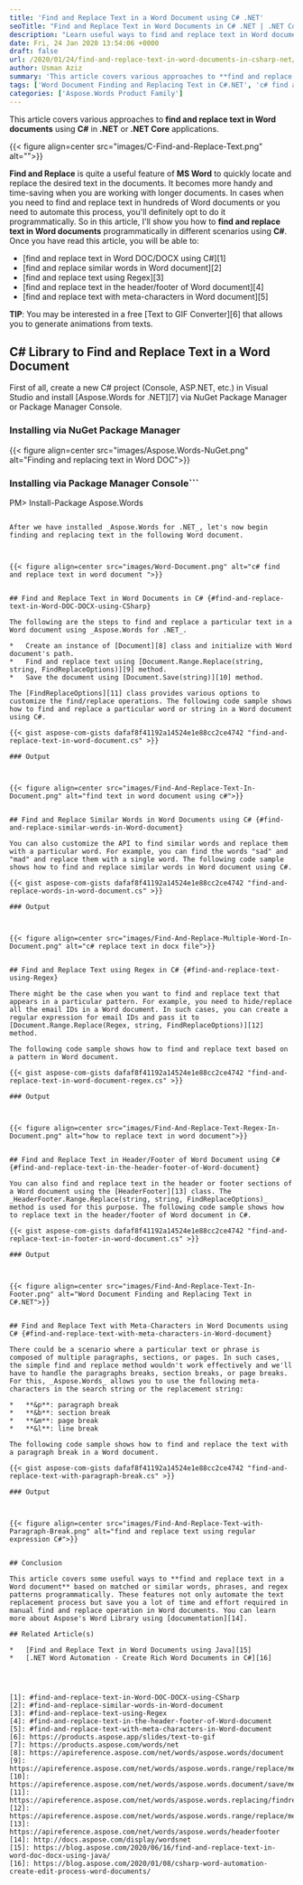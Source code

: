 ```yaml
---
title: 'Find and Replace Text in a Word Document using C# .NET'
seoTitle: "Find and Replace Text in Word Documents in C# .NET | .NET Core"
description: "Learn useful ways to find and replace text in Word document in C#. Find and replace text or phrase in Word DOC DOCX in C#. Without MS Word/Office interop."
date: Fri, 24 Jan 2020 13:54:06 +0000
draft: false
url: /2020/01/24/find-and-replace-text-in-word-documents-in-csharp-net/
author: Usman Aziz
summary: 'This article covers various approaches to **find and replace text in Word documents** using **C#** in **.NET** or **.NET Core** applications.'
tags: ['Word Document Finding and Replacing Text in C#.NET', 'c# find and replace text in word document', 'c# replace text in docx file', 'find and replace text in word document', 'find text in word document using c#', 'how to replace text in word document']
categories: ['Aspose.Words Product Family']
---
```


This article covers various approaches to **find and replace text in Word documents** using **C#** in **.NET** or **.NET Core** applications.



{{< figure align=center src="images/C-Find-and-Replace-Text.png" alt="">}}


**Find and Replace** is quite a useful feature of **MS Word** to quickly locate and replace the desired text in the documents. It becomes more handy and time-saving when you are working with longer documents. In cases when you need to find and replace text in hundreds of Word documents or you need to automate this process, you'll definitely opt to do it programmatically. So in this article, I'll show you how to **find and replace text in Word documents** programmatically in different scenarios using **C#**. Once you have read this article, you will be able to:

*   [find and replace text in Word DOC/DOCX using C#][1]
*   [find and replace similar words in Word document][2]
*   [find and replace text using Regex][3]
*   [find and replace text in the header/footer of Word document][4]
*   [find and replace text with meta-characters in Word document][5]

**TIP**: You may be interested in a free [Text to GIF Converter][6] that allows you to generate animations from texts.

## C# Library to Find and Replace Text in a Word Document

First of all, create a new C# project (Console, ASP.NET, etc.) in Visual Studio and install [Aspose.Words for .NET][7] via NuGet Package Manager or Package Manager Console.

### Installing via NuGet Package Manager



{{< figure align=center src="images/Aspose.Words-NuGet.png" alt="Finding and replacing text in Word DOC">}}


### Installing via Package Manager Console```
PM> Install-Package Aspose.Words
```

After we have installed _Aspose.Words for .NET_, let's now begin finding and replacing text in the following Word document.



{{< figure align=center src="images/Word-Document.png" alt="c# find and replace text in word document ">}}


## Find and Replace Text in Word Documents in C# {#find-and-replace-text-in-Word-DOC-DOCX-using-CSharp}

The following are the steps to find and replace a particular text in a Word document using _Aspose.Words for .NET_.

*   Create an instance of [Document][8] class and initialize with Word document's path.
*   Find and replace text using [Document.Range.Replace(string, string, FindReplaceOptions)][9] method.
*   Save the document using [Document.Save(string)][10] method.

The [FindReplaceOptions][11] class provides various options to customize the find/replace operations. The following code sample shows how to find and replace a particular word or string in a Word document using C#.

{{< gist aspose-com-gists dafaf8f41192a14524e1e88cc2ce4742 "find-and-replace-text-in-word-document.cs" >}}

### Output



{{< figure align=center src="images/Find-And-Replace-Text-In-Document.png" alt="find text in word document using c#">}}


## Find and Replace Similar Words in Word Documents using C# {#find-and-replace-similar-words-in-Word-document}

You can also customize the API to find similar words and replace them with a particular word. For example, you can find the words "sad" and "mad" and replace them with a single word. The following code sample shows how to find and replace similar words in Word document using C#.

{{< gist aspose-com-gists dafaf8f41192a14524e1e88cc2ce4742 "find-and-replace-words-in-word-document.cs" >}}

### Output



{{< figure align=center src="images/Find-And-Replace-Multiple-Word-In-Document.png" alt="c# replace text in docx file">}}


## Find and Replace Text using Regex in C# {#find-and-replace-text-using-Regex}

There might be the case when you want to find and replace text that appears in a particular pattern. For example, you need to hide/replace all the email IDs in a Word document. In such cases, you can create a regular expression for email IDs and pass it to [Document.Range.Replace(Regex, string, FindReplaceOptions)][12] method.

The following code sample shows how to find and replace text based on a pattern in Word document.

{{< gist aspose-com-gists dafaf8f41192a14524e1e88cc2ce4742 "find-and-replace-text-in-word-document-regex.cs" >}}

### Output



{{< figure align=center src="images/Find-And-Replace-Text-Regex-In-Document.png" alt="how to replace text in word document">}}


## Find and Replace Text in Header/Footer of Word Document using C# {#find-and-replace-text-in-the-header-footer-of-Word-document}

You can also find and replace text in the header or footer sections of a Word document using the [HeaderFooter][13] class. The _HeaderFooter.Range.Replace(string, string, FindReplaceOptions)_ method is used for this purpose. The following code sample shows how to replace text in the header/footer of Word document in C#.

{{< gist aspose-com-gists dafaf8f41192a14524e1e88cc2ce4742 "find-and-replace-text-in-footer-in-word-document.cs" >}}

### Output



{{< figure align=center src="images/Find-And-Replace-Text-In-Footer.png" alt="Word Document Finding and Replacing Text in C#.NET">}}


## Find and Replace Text with Meta-Characters in Word Documents using C# {#find-and-replace-text-with-meta-characters-in-Word-document}

There could be a scenario where a particular text or phrase is composed of multiple paragraphs, sections, or pages. In such cases, the simple find and replace method wouldn't work effectively and we'll have to handle the paragraphs breaks, section breaks, or page breaks. For this, _Aspose.Words_ allows you to use the following meta-characters in the search string or the replacement string:

*   **&p**: paragraph break
*   **&b**: section break
*   **&m**: page break 
*   **&l**: line break

The following code sample shows how to find and replace the text with a paragraph break in a Word document.

{{< gist aspose-com-gists dafaf8f41192a14524e1e88cc2ce4742 "find-and-replace-text-with-paragraph-break.cs" >}}

### Output



{{< figure align=center src="images/Find-And-Replace-Text-with-Paragraph-Break.png" alt="find and replace text using regular expression C#">}}


## Conclusion

This article covers some useful ways to **find and replace text in a Word document** based on matched or similar words, phrases, and regex patterns programmatically. These features not only automate the text replacement process but save you a lot of time and effort required in manual find and replace operation in Word documents. You can learn more about Aspose's Word Library using [documentation][14].

## Related Article(s)

*   [Find and Replace Text in Word Documents using Java][15]
*   [.NET Word Automation - Create Rich Word Documents in C#][16]




[1]: #find-and-replace-text-in-Word-DOC-DOCX-using-CSharp
[2]: #find-and-replace-similar-words-in-Word-document
[3]: #find-and-replace-text-using-Regex
[4]: #find-and-replace-text-in-the-header-footer-of-Word-document
[5]: #find-and-replace-text-with-meta-characters-in-Word-document
[6]: https://products.aspose.app/slides/text-to-gif
[7]: https://products.aspose.com/words/net
[8]: https://apireference.aspose.com/net/words/aspose.words/document
[9]: https://apireference.aspose.com/net/words/aspose.words.range/replace/methods/1
[10]: https://apireference.aspose.com/net/words/aspose.words.document/save/methods/2
[11]: https://apireference.aspose.com/net/words/aspose.words.replacing/findreplaceoptions
[12]: https://apireference.aspose.com/net/words/aspose.words.range/replace/methods/3
[13]: https://apireference.aspose.com/net/words/aspose.words/headerfooter
[14]: http://docs.aspose.com/display/wordsnet
[15]: https://blog.aspose.com/2020/06/16/find-and-replace-text-in-word-doc-docx-using-java/
[16]: https://blog.aspose.com/2020/01/08/csharp-word-automation-create-edit-process-word-documents/





